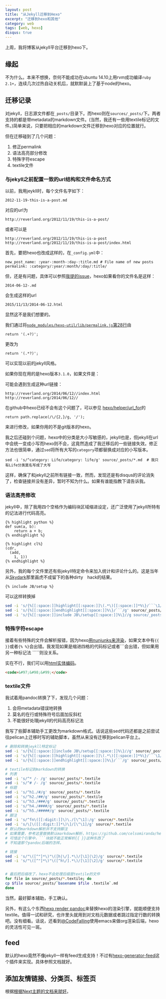 ```yaml
---
layout: post
title: "从Jekyll迁移到Hexo"
excerpt: "迁移到hexo和其他"
category: web
tags: [web, hexo]
disqus: true
---
```


上周，我将博客从jekyll平台迁移到hexo下。

## 缘起

不为什么。本来不想换，奈何不能成功在ubuntu 14.10上用rvm成功编译`ruby 2.1+`，连续几次过热自动关机后，就默默装上了基于node的hexo。

## 迁移记录

对jekyll，日志源文件都在`_posts/`目录下。而hexo则在`sources/_posts/`下。两者支持的都是带metadata的markdown文件。(当然，我还有一些用textile标记的文件。)简单来说，只要把相应的markdown文件迁移到hexo对应的位置就行。

但在迁移碰到了几个问题：

1.  修正permalink
2.  语法高亮部分修改
3.  特殊字符escape
4.  textile文件

### 与jekyll之前配置一致的url结构和文件命名方式

以前，我用jeykll时，每个文件名字如下：

```
2012-11-19-this-is-a-post.md

```

对应的url为

```
http://reverland.org/2012/11/19/this-is-a-post/

```

或者可以是

```
http://reverland.org/2012/11/19/this-is-a-post
http://reverland.org/2012/11/19/this-is-a-post/index.html

```

首先，要把hexo也改成这样的，在`_config.yml`中：

```
new_post_name: :year-:month-:day-:title.md # File name of new posts
permalink: :category/:year/:month/:day/:title/

```

但，还是有问题，具体可以参照[我提的issue](https://github.com/hexojs/hexo/issues/1589)，hexo如果看你的文件名是这样：

```
2014-06-12-.md

```

会生成这样的url

```
2015/11/13/2014-06-12.html

```

显然这不是我们想要的。

我们通过将[`node_modules/hexo-util/lib/permalink.js`第28行](https://github.com/hexojs/hexo-util/blob/cb685f19ecb5ba9ee48109049b21a21cd3da7dee/lib/permalink.js#L28)由

```
return '(.+?)';

```

更改为

```
return '(.*?)';

```

可以实现以前的jekyll风格。

如果你现在用的是hexo版本`3.1.0`，如果文件是：

可能会遇到生成这种url链接：

```
http://reverland.org/2014/06/12//index.html
http://reverland.org/2014/06/12//

```

在github中hexo已经不会有这个问题了，可以参见 [hexo/helper/url_for](https://github.com/hexojs/hexo/blob/d035d19ccd221f6815634c2d6d2aaa59b959839f/lib/plugins/helper/url_for.js#L30)的

```
return path.replace(/\/{2,}/g, '/');

```

来进行修改，如果你用的不是git版本的hexo。

我之后还碰到个问题，hexo中的分类是大小写敏感的，jekyll也是，但jekyll在url中会统一变成小写而hexo则不会，这竟然造成了我迁移后的一些链接失效。修正方法也很简单，通过`sed`将所有大写的`category`项都替换成对应的小写版本。

```
sed -i 's/^category: Life/category: life/g' source/_posts/*.md  # 我只有Life分类莫名写成了大写

```

这样，确保了和jekyll之前所有链接一致，然而，发现还是有disqus的评论消失了，检查链接并没有差异，暂时不知为什么。如果有谁能指教下请告诉我。

### 语法高亮修改

jekyll中，除了我用四个空格作为编码块区域缩进设定，还广泛使用了jekyll所特有的记法进行代码高亮。

```
{% highlight python %}
def sum(a, b):
    return a + b;
{% endhighlight %}

{% highlight cl%}
(cdr,
  (add,
    1, 1))
{% endhighlight %}
```

另外，我的每个文件里还有些jekyll特定命令来加入统计和评论什么的。这是当年从[Skydark](http://blog.skydark.info/)那里画虎不成留下的各种dirty　hack的结果。

```
{% include JB/setup %}
```

可以这样转换掉

```bash
sed -i 's/{%[[:space:]]highlight[[:space:]]\(.*\)[[:space:]]*%\}/```\1/g' source/_posts/*.md  # 注意有空格和没空格
sed -i 's/{%[[:space:]]endhighlight[[:space:]]%\}/```/g' source/_posts/*.md
sed -i 's/{%[[:space:]]include JB\/setup[[:space:]]%\}//g source/_posts/*.md'
```

### 特殊字符escape

接着有些特殊的文件会解析报错，因为hexo[用nunjunks来渲染](https://hexo.io/docs/troubleshooting.html#Escape_Contents)，如果文本中有`{{ }}`或者`{% %}`会出错。我发现如果是缩进四格的代码标记或者```会出错，但如果用另一种标记法 `````则没关系。

实在不行，我们可以用[html实体编码](http://www.ascii.cl/htmlcodes.htm)。

```html
<code>&#97;&#98;&#99;</code>
```

### textile文件

我试着用pandoc转换了下，发现几个问题：

1.  会将metadata错误地转换
2.  莫名的在行或特殊符号后面加反斜杠
3.  不能很好处理jekyll的代码高亮标记法

我写了些脚本辅助手工更改为markdown格式。话说这些sed代码还都是之前尝试往pelican上迁移时写的辅助脚本，虽然从来没有迁移到pelican平台上。

```bash
# 删除和转换jeykll特定标记
sed -i 's/{%[[:space:]]include JB\/setup[[:space:]]%\}//g' source/_posts/*.textile
sed -i 's/{%[[:space:]]highlight[[:space:]]\(.*\)[[:space:]]*%\}/```\1/g' source/_posts/*.textile
sed -i 's/{%[[:space:]]endhighlight[[:space:]]%\}/```/g' source/_posts/*.textile

# textile标记到markdown的转换
# 列表
sed -i 's/^* /- /g' source/_posts/*.textile
sed -i 's/^# /- /g' source/_posts/*.textile
# 标题
sed -i 's/^h1./#/g' source/_posts/*.textile
sed -i 's/^h2./##/g' source/_posts/*.textile
sed -i 's/^h3./###/g' source/_posts/*.textile
sed -i 's/^h4./####/g' source/_posts/*.textile
sed -i 's/^h5./#####/g' source/_posts/*.textile
# 脚注
sed -i 's/^fn\([[:digit:]]\)\./[\^\1]:/g' source/*.textile
sed -i 's/\[\([[:digit:]]*\)\]/[\^\1]/g' source/*.textile
# 默认的markdown解析并不支持脚注
# 如果需要，参考这里替换默认markdown解析，https://github.com/celsomiranda/hexo-renderer-markdown-it　
# 可惜这个引擎中，```块就不能正常解析{{ }}这种东西了
# 不知道那个pandoc后端的怎样。

# 链接
sed -i 's/"\([^"]*\)"\([h|\/].*\)/[\1](\2)/g' source/*.textile
sed -i 's/"\([^"]*\)"\([^h\/].*\)/[\1][\2]/g' source/*.textile


# 最后把后缀改了，hexo不会处理后缀是textile的文件
for file in source/_posts/*.textile; do
cp $file source/_posts/`basename $file .textile`.md
done
```

当然，最好脚本辅助，手工确认。

另外，有这么个东西[hexo render pandoc](https://github.com/wzpan/hexo-renderer-pandoc)来替换hexo的渲染引擎，就能顺便支持textile。值得一试和研究，也许里头就用到对文档元数据或者跳过指定行数的转换吧。没有细看。话说，还看到[@CodeFalling](http://codefalling.com/2015/11/15/new-version-of-hexo-renderer-org/)使用emacs来做org渲染后端，hexo的灵活性可见一斑。

## feed

默认的hexo竟然不像jekyll一样有feed生成支持！不过有[hexo-generator-feed](https://github.com/hexojs/hexo-generator-feed)这个插件来实现。具体参照文档就好。

## 添加友情链接、分类页、标签页

根据[根据Next主题的文档来就好](http://theme-next.iissnan.com/theme-settings.html)。
